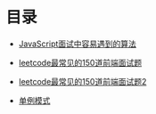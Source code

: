 # 目录


- [JavaScript面试中容易遇到的算法](./JavaScript面试中容易遇到的算法.md)

- [leetcode最常见的150道前端面试题](./leetcode最常见的150道前端面试题.md)

- [leetcode最常见的150道前端面试题2](./leetcode最常见的150道前端面试题2.md)

- [单例模式](./单例模式.md)

